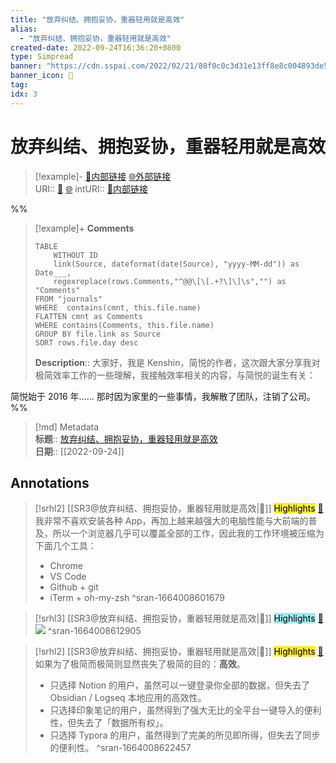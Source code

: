 ```yaml
---
title: "放弃纠结、拥抱妥协，重器轻用就是高效"
alias: 
  - "放弃纠结、拥抱妥协，重器轻用就是高效"
created-date: 2022-09-24T16:36:20+0800
type: Simpread
banner: "https://cdn.sspai.com/2022/02/21/88f0c0c3d31e13ff8e8c004893de5394.png "
banner_icon: 🔖
tag: 
idx: 3
---
```


# 放弃纠结、拥抱妥协，重器轻用就是高效

> [!example]- [🧷内部链接](<http://localhost:7026/reading/3>) [🌐外部链接](<>)    
> URI:: [🧷](<http://localhost:7026/reading/3>) [🌐](<>) 
> intURI:: [🧷内部链接](<http://localhost:7026/reading/3>)

%%
> [!example]+ **Comments**  
> ```dataview
> TABLE 
>     WITHOUT ID
>     link(Source, dateformat(date(Source), "yyyy-MM-dd")) as Date___, 
>     regexreplace(rows.Comments,"^@@\[\[.+?\]\]\s","") as "Comments"
> FROM "journals"
> WHERE  contains(cmnt, this.file.name)
> FLATTEN cmnt as Comments
> WHERE contains(Comments, this.file.name)
> GROUP BY file.link as Source
> SORT rows.file.day desc
> ```
>  **Description**:: 大家好，我是 Kenshin，简悦的作者，这次跟大家分享我对极简效率工作的一些理解，我接触效率相关的内容，与简悦的诞生有关：

简悦始于 2016 年…… 那时因为家里的一些事情，我解散了团队，注销了公司。
%%

> [!md] Metadata  
> **标题**:: [放弃纠结、拥抱妥协，重器轻用就是高效](https://sspai.com/post/71576)  
> **日期**:: [[2022-09-24]]  

## Annotations


> [!srhl2] [[SR3@放弃纠结、拥抱妥协，重器轻用就是高效|📄]] <mark style="background-color: #ffeb3b">Highlights</mark> [🧷](<http://localhost:7026/reading/3#id=1664008601679>)   
> 我非常不喜欢安装各种 App，再加上越来越强大的电脑性能与大前端的普及，所以一个浏览器几乎可以覆盖全部的工作，因此我的工作环境被压缩为下面几个工具：
> 
> *   Chrome
> *   VS Code
> *   Github + git
> *   iTerm + oh-my-zsh
> ^sran-1664008601679

> [!srhl3] [[SR3@放弃纠结、拥抱妥协，重器轻用就是高效|📄]] <mark style="background-color: #a2e9f2">Highlights</mark> [🧷](<http://localhost:7026/reading/3#id=1664008612905>)   
> ![](https://cdn.sspai.com/2022/02/21/article/2dd7acc86429078ce738ea11dc4f1794)
> ^sran-1664008612905

> [!srhl2] [[SR3@放弃纠结、拥抱妥协，重器轻用就是高效|📄]] <mark style="background-color: #ffeb3b">Highlights</mark> [🧷](<http://localhost:7026/reading/3#id=1664008622457>)   
> 如果为了极简而极简则显然丧失了极简的目的：**高效**。
> 
> *   只选择 Notion 的用户，虽然可以一键登录你全部的数据，但失去了 Obsidian / Logseq 本地应用的高效性。
> *   只选择印象笔记的用户，虽然得到了强大无比的全平台一键导入的便利性，但失去了「数据所有权」。
> *   只选择 Typora 的用户，虽然得到了完美的所见即所得，但失去了同步的便利性。
> ^sran-1664008622457

